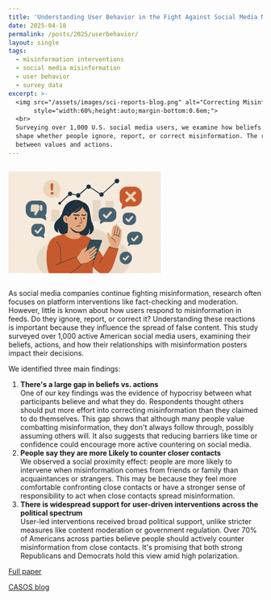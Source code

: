```yaml
---
title: 'Understanding User Behavior in the Fight Against Social Media Misinformation'
date: 2025-04-18
permalink: /posts/2025/userbehavior/
layout: single
tags:
  - misinformation interventions
  - social media misinformation
  - user behavior
  - survey data
excerpt: >-
  <img src="/assets/images/sci-reports-blog.png" alt="Correcting Misinformation"
       style="width:60%;height:auto;margin-bottom:0.6em;">
  <br>
  Surveying over 1,000 U.S. social media users, we examine how beliefs and relationships
  shape whether people ignore, report, or correct misinformation. The results reveal a gap
  between values and actions.
---
```


<img src="/assets/images/sci-reports-blog.png" alt="Correcting Misinformation" style="width:60%; height:auto; margin-top:1em; margin-bottom:1em;">

As social media companies continue fighting misinformation, research often focuses on platform interventions like fact-checking and moderation. However, little is known about how users respond to misinformation in feeds. Do they ignore, report, or correct it? Understanding these reactions is important because they influence the spread of false content. This study surveyed over 1,000 active American social media users, examining their beliefs, actions, and how their relationships with misinformation posters impact their decisions. 

<!-- more -->

We identified three main findings:
<ol>
  <li>
    <b>There's a large gap in beliefs vs. actions</b><br>
    One of our key findings was the evidence of hypocrisy between what participants believe and what they do. Respondents thought others should put more effort into correcting misinformation than they claimed to do themselves. This gap shows that although many people value combatting misinformation, they don't always follow through, possibly assuming others will. It also suggests that reducing barriers like time or confidence could encourage more active countering on social media. 
  </li>
  <li>
    <b>People say they are more Likely to counter closer contacts</b><br>
    We observed a social proximity effect: people are more likely to intervene when misinformation comes from friends or family than acquaintances or strangers. This may be because they feel more comfortable confronting close contacts or have a stronger sense of responsibility to act when close contacts spread misinformation.
  </li>
  <li>
    <b>There is widespread support for user-driven interventions across the political spectrum</b><br>
    User-led interventions received broad political support, unlike stricter measures like content moderation or government regulation. Over 70% of Americans across parties believe people should actively counter misinformation from close contacts. It's promising that both strong Republicans and Democrats hold this view amid high polarization. 
  </li>
</ol>

[Full paper](https://www.nature.com/articles/s41598-025-93100-7)

[CASOS blog](https://www.cmu.edu/ideas-social-cybersecurity/news1/blog-posts/blog-king-understanding-user.html)<br>
